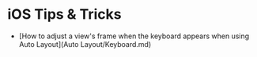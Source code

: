 iOS Tips & Tricks
=================

* [How to adjust a view's frame when the keyboard appears when using Auto Layout](Auto Layout/Keyboard.md)
